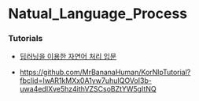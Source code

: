 # Natual_Language_Process

### Tutorials

* [딥러닝을 이용한 자연어 처리 입문](https://wikidocs.net/book/2155)

* https://github.com/MrBananaHuman/KorNlpTutorial?fbclid=IwAR1kMXx0A1yw7uhuIQOVoI3b-uwa4edIXve5hz4ithVZSCsoBZtYW5gItNQ